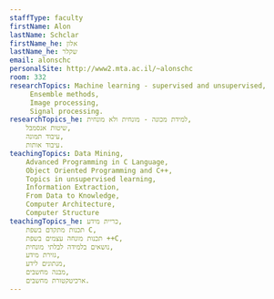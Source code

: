 ```yaml
---
staffType: faculty
firstName: Alon
lastName: Schclar
firstName_he: אלון
lastName_he: שקלר
email: alonschc
personalSite: http://www2.mta.ac.il/~alonschc
room: 332
researchTopics: Machine learning - supervised and unsupervised,
     Ensemble methods,
     Image processing,
     Signal processing.
researchTopics_he: למידת מכונה - מונחית ולא מונחית,
    שיטות אנסמבל,
    עיבוד תמונה, 
    עיבוד אותות.
teachingTopics: Data Mining,
    Advanced Programming in C Language,
    Object Oriented Programming and C++,
    Topics in unsupervised learning,
    Information Extraction,
    From Data to Knowledge,
    Computer Architecture,
    Computer Structure
teachingTopics_he: כריית מידע, 
    תכנות מתקדם בשפת C,
    תכנות מונחה עצמים בשפת ++C,
    נושאים בלמידה לבלתי מונחית,
    גזירת מידע,
    מנתונים לידע,
    מבנה מחשבים,
    ארכיטקטורת מחשבים.
---
```

